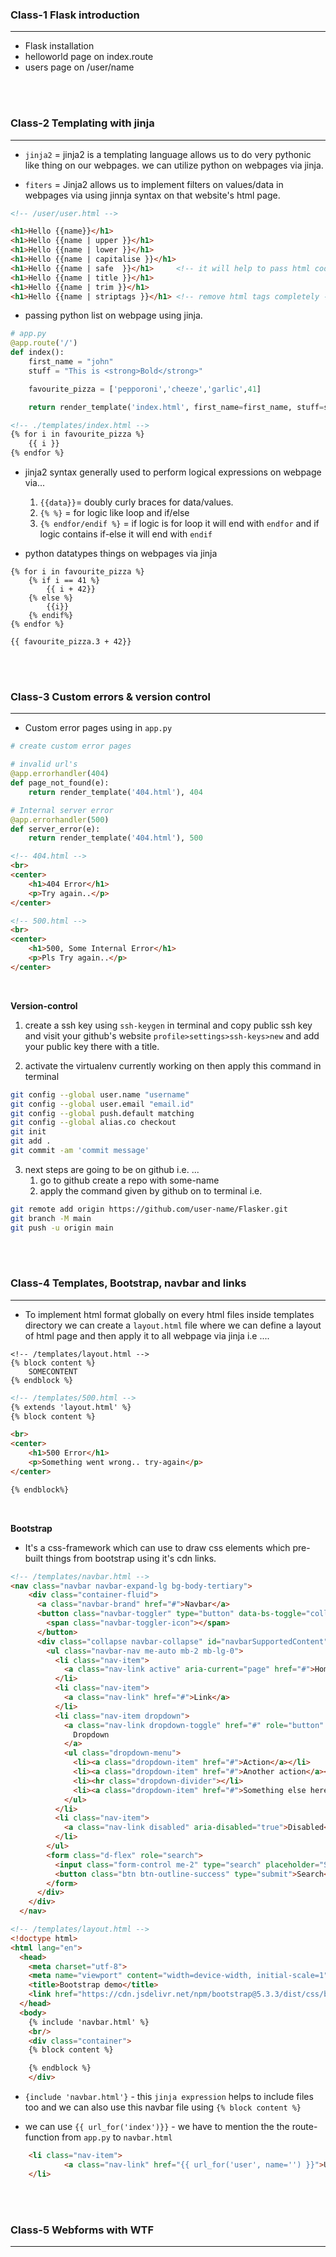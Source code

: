 ### Class-1 Flask introduction 
---
- Flask installation
- helloworld page on index.route
- users page on /user/name
<br/>
<br/>

### Class-2 Templating with jinja
---
- `jinja2` = jinja2 is a templating language allows us to do very pythonic like thing on our webpages. we can utilize python on webpages via jinja.

- `fiters` = Jinja2 allows us to implement filters on values/data in webpages via using jinnja syntax on that website's html page.
```html
<!-- /user/user.html -->

<h1>Hello {{name}}</h1>
<h1>Hello {{name | upper }}</h1>
<h1>Hello {{name | lower }}</h1>
<h1>Hello {{name | capitalise }}</h1>
<h1>Hello {{name | safe  }}</h1>     <!-- it will help to pass html code into app.py as html otherwise flask/django automatically remove html injections.  -->
<h1>Hello {{name | title }}</h1>
<h1>Hello {{name | trim }}</h1>
<h1>Hello {{name | striptags }}</h1> <!-- remove html tags completely -->
```

- passing python list on webpage using jinja.
```python
# app.py
@app.route('/')
def index():
    first_name = "john"
    stuff = "This is <strong>Bold</strong>"

    favourite_pizza = ['pepporoni','cheeze','garlic',41]

    return render_template('index.html', first_name=first_name, stuff=stuff, favourite_pizza=favourite_pizza)
``` 

```html
<!-- ./templates/index.html -->
{% for i in favourite_pizza %}
    {{ i }}
{% endfor %}
```


- jinja2 syntax generally used to perform logical expressions on webpage via... 
    1. `{{data}}`= doubly curly braces for data/values.
    2. `{% %}` = for logic like loop and if/else
    3. `{% endfor/endif %}` = if logic is for loop it will end with `endfor` and if logic contains if-else it will end with `endif`   

- python datatypes things on webpages via jinja
```jinja
{% for i in favourite_pizza %}
    {% if i == 41 %}
        {{ i + 42}}
    {% else %}
        {{i}}
    {% endif%}
{% endfor %}
```
    
```jinja
{{ favourite_pizza.3 + 42}}
```
<br/>
<br/>

### Class-3 Custom errors & version control
----
- Custom error pages using in `app.py`
```python
# create custom error pages

# invalid url's
@app.errorhandler(404)
def page_not_found(e):
    return render_template('404.html'), 404

# Internal server error
@app.errorhandler(500)
def server_error(e):
    return render_template('404.html'), 500
```

```html
<!-- 404.html -->
<br>
<center>
    <h1>404 Error</h1>
    <p>Try again..</p>
</center>
``` 

```html
<!-- 500.html -->
<br>
<center>
    <h1>500, Some Internal Error</h1>
    <p>Pls Try again..</p>
</center>
```
<br/>

**Version-control**

1. create a ssh key using `ssh-keygen` in terminal and copy public ssh key and visit your github's website `profile>settings>ssh-keys>new` and add your public key there with a title. 

2. activate the virtualenv currently working on then apply this command in terminal

```bash
git config --global user.name "username"
git config --global user.email "email.id"
git config --global push.default matching
git config --global alias.co checkout
git init
git add . 
git commit -am 'commit message'
```

3. next steps are going to be on github i.e. ...
    1. go to github create a repo with some-name
    2. apply the command given by github on to terminal i.e.
```bash
git remote add origin https://github.com/user-name/Flasker.git
git branch -M main
git push -u origin main
```
<br/>
<br/>

### Class-4 Templates, Bootstrap, navbar and links
---
- To implement html format globally on every html files inside templates directory we can create a `layout.html` file where we can define a layout of html page and then apply it to all webpage via jinja i.e ....

```jinja
<!-- /templates/layout.html -->
{% block content %}
    SOMECONTENT
{% endblock %}
```
```html
<!-- /templates/500.html -->
{% extends 'layout.html' %}
{% block content %}

<br>
<center>
    <h1>500 Error</h1>
    <p>Something went wrong.. try-again</p>
</center>

{% endblock%}
```
<br/>

**Bootstrap**
- It's a css-framework which can use to draw css elements which pre-built things from bootstrap using it's cdn links.

```html
<!-- /templates/navbar.html -->
<nav class="navbar navbar-expand-lg bg-body-tertiary">
    <div class="container-fluid">
      <a class="navbar-brand" href="#">Navbar</a>
      <button class="navbar-toggler" type="button" data-bs-toggle="collapse" data-bs-target="#navbarSupportedContent" aria-controls="navbarSupportedContent" aria-expanded="false" aria-label="Toggle navigation">
        <span class="navbar-toggler-icon"></span>
      </button>
      <div class="collapse navbar-collapse" id="navbarSupportedContent">
        <ul class="navbar-nav me-auto mb-2 mb-lg-0">
          <li class="nav-item">
            <a class="nav-link active" aria-current="page" href="#">Home</a>
          </li>
          <li class="nav-item">
            <a class="nav-link" href="#">Link</a>
          </li>
          <li class="nav-item dropdown">
            <a class="nav-link dropdown-toggle" href="#" role="button" data-bs-toggle="dropdown" aria-expanded="false">
              Dropdown
            </a>
            <ul class="dropdown-menu">
              <li><a class="dropdown-item" href="#">Action</a></li>
              <li><a class="dropdown-item" href="#">Another action</a></li>
              <li><hr class="dropdown-divider"></li>
              <li><a class="dropdown-item" href="#">Something else here</a></li>
            </ul>
          </li>
          <li class="nav-item">
            <a class="nav-link disabled" aria-disabled="true">Disabled</a>
          </li>
        </ul>
        <form class="d-flex" role="search">
          <input class="form-control me-2" type="search" placeholder="Search" aria-label="Search">
          <button class="btn btn-outline-success" type="submit">Search</button>
        </form>
      </div>
    </div>
  </nav>
```

```html
<!-- /templates/layout.html -->
<!doctype html>
<html lang="en">
  <head>
    <meta charset="utf-8">
    <meta name="viewport" content="width=device-width, initial-scale=1">
    <title>Bootstrap demo</title>
    <link href="https://cdn.jsdelivr.net/npm/bootstrap@5.3.3/dist/css/bootstrap.min.css" rel="stylesheet" integrity="sha384-QWTKZyjpPEjISv5WaRU9OFeRpok6YctnYmDr5pNlyT2bRjXh0JMhjY6hW+ALEwIH" crossorigin="anonymous">
  </head>
  <body>
    {% include 'navbar.html' %}
    <br/>
    <div class="container">
    {% block content %}

    {% endblock %}
    </div>
```


- `{include 'navbar.html'}` - this `jinja expression` helps to include files too and we can also use this navbar file using `{% block content %}`

- we can use `{{ url_for('index')}}` - we have to mention the the route-function from `app.py` to `navbar.html`

```html
    <li class="nav-item">
            <a class="nav-link" href="{{ url_for('user', name='') }}">User Profile</a>
    </li>
```
<br/>
<br/>

### Class-5 Webforms with WTF
---
